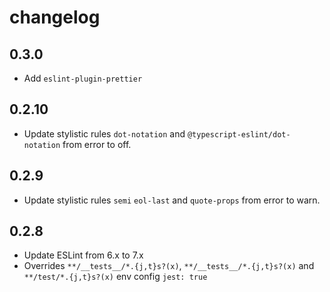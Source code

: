 # changelog

## 0.3.0
- Add `eslint-plugin-prettier`

## 0.2.10
- Update stylistic rules `dot-notation` and `@typescript-eslint/dot-notation` from error to off.

## 0.2.9

- Update stylistic rules `semi` `eol-last` and `quote-props` from error to warn.

## 0.2.8

- Update ESLint from 6.x to 7.x
- Overrides `**/__tests__/*.{j,t}s?(x)`, `**/__tests__/*.{j,t}s?(x)` and `**/test/*.{j,t}s?(x)` env config `jest: true`
